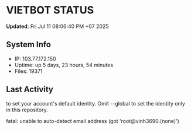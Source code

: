 # VIETBOT STATUS
**Updated**: Fri Jul 11 08:06:40 PM +07 2025

## System Info
- IP: 103.77.172.150
- Uptime: up 5 days, 23 hours, 54 minutes
- Files: 19371

## Last Activity

to set your account's default identity.
Omit --global to set the identity only in this repository.

fatal: unable to auto-detect email address (got 'root@vinh3690.(none)')
